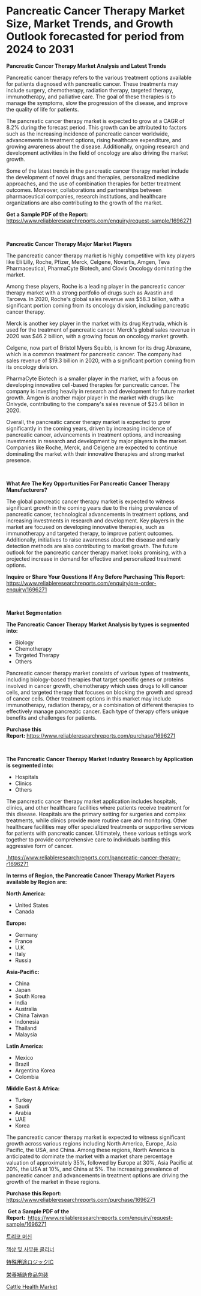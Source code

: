 <p><h1>Pancreatic Cancer Therapy Market Size, Market Trends, and Growth Outlook forecasted for period from 2024 to 2031</h1></p><p><strong>Pancreatic Cancer Therapy Market Analysis and Latest Trends</strong></p>
<p><p>Pancreatic cancer therapy refers to the various treatment options available for patients diagnosed with pancreatic cancer. These treatments may include surgery, chemotherapy, radiation therapy, targeted therapy, immunotherapy, and palliative care. The goal of these therapies is to manage the symptoms, slow the progression of the disease, and improve the quality of life for patients.</p><p>The pancreatic cancer therapy market is expected to grow at a CAGR of 8.2% during the forecast period. This growth can be attributed to factors such as the increasing incidence of pancreatic cancer worldwide, advancements in treatment options, rising healthcare expenditure, and growing awareness about the disease. Additionally, ongoing research and development activities in the field of oncology are also driving the market growth.</p><p>Some of the latest trends in the pancreatic cancer therapy market include the development of novel drugs and therapies, personalized medicine approaches, and the use of combination therapies for better treatment outcomes. Moreover, collaborations and partnerships between pharmaceutical companies, research institutions, and healthcare organizations are also contributing to the growth of the market.</p></p>
<p><strong>Get a Sample PDF of the Report:&nbsp;</strong> <a href="https://www.reliableresearchreports.com/enquiry/request-sample/1696271">https://www.reliableresearchreports.com/enquiry/request-sample/1696271</a></p>
<p>&nbsp;</p>
<p><strong>Pancreatic Cancer Therapy Major Market Players</strong></p>
<p><p>The pancreatic cancer therapy market is highly competitive with key players like Eli Lilly, Roche, Pfizer, Merck, Celgene, Novartis, Amgen, Teva Pharmaceutical, PharmaCyte Biotech, and Clovis Oncology dominating the market. </p><p>Among these players, Roche is a leading player in the pancreatic cancer therapy market with a strong portfolio of drugs such as Avastin and Tarceva. In 2020, Roche's global sales revenue was $58.3 billion, with a significant portion coming from its oncology division, including pancreatic cancer therapy.</p><p>Merck is another key player in the market with its drug Keytruda, which is used for the treatment of pancreatic cancer. Merck's global sales revenue in 2020 was $46.2 billion, with a growing focus on oncology market growth.</p><p>Celgene, now part of Bristol Myers Squibb, is known for its drug Abraxane, which is a common treatment for pancreatic cancer. The company had sales revenue of $19.3 billion in 2020, with a significant portion coming from its oncology division.</p><p>PharmaCyte Biotech is a smaller player in the market, with a focus on developing innovative cell-based therapies for pancreatic cancer. The company is investing heavily in research and development for future market growth. Amgen is another major player in the market with drugs like Onivyde, contributing to the company's sales revenue of $25.4 billion in 2020.</p><p>Overall, the pancreatic cancer therapy market is expected to grow significantly in the coming years, driven by increasing incidence of pancreatic cancer, advancements in treatment options, and increasing investments in research and development by major players in the market. Companies like Roche, Merck, and Celgene are expected to continue dominating the market with their innovative therapies and strong market presence.</p></p>
<p>&nbsp;</p>
<p><strong>What Are The Key Opportunities For Pancreatic Cancer Therapy Manufacturers?</strong></p>
<p><p>The global pancreatic cancer therapy market is expected to witness significant growth in the coming years due to the rising prevalence of pancreatic cancer, technological advancements in treatment options, and increasing investments in research and development. Key players in the market are focused on developing innovative therapies, such as immunotherapy and targeted therapy, to improve patient outcomes. Additionally, initiatives to raise awareness about the disease and early detection methods are also contributing to market growth. The future outlook for the pancreatic cancer therapy market looks promising, with a projected increase in demand for effective and personalized treatment options.</p></p>
<p><strong>Inquire or Share Your Questions If Any Before Purchasing This Report:</strong> <a href="https://www.reliableresearchreports.com/enquiry/pre-order-enquiry/1696271">https://www.reliableresearchreports.com/enquiry/pre-order-enquiry/1696271</a></p>
<p>&nbsp;</p>
<p><strong>Market Segmentation</strong></p>
<p><strong>The Pancreatic Cancer Therapy Market Analysis by types is segmented into:</strong></p>
<p><ul><li>Biology</li><li>Chemotherapy</li><li>Targeted Therapy</li><li>Others</li></ul></p>
<p><p>Pancreatic cancer therapy market consists of various types of treatments, including biology-based therapies that target specific genes or proteins involved in cancer growth, chemotherapy which uses drugs to kill cancer cells, and targeted therapy that focuses on blocking the growth and spread of cancer cells. Other treatment options in this market may include immunotherapy, radiation therapy, or a combination of different therapies to effectively manage pancreatic cancer. Each type of therapy offers unique benefits and challenges for patients.</p></p>
<p><strong>Purchase this Report:&nbsp;</strong><a href="https://www.reliableresearchreports.com/purchase/1696271">https://www.reliableresearchreports.com/purchase/1696271</a></p>
<p>&nbsp;</p>
<p><strong>The Pancreatic Cancer Therapy Market Industry Research by Application is segmented into:</strong></p>
<p><ul><li>Hospitals</li><li>Clinics</li><li>Others</li></ul></p>
<p><p>The pancreatic cancer therapy market application includes hospitals, clinics, and other healthcare facilities where patients receive treatment for this disease. Hospitals are the primary setting for surgeries and complex treatments, while clinics provide more routine care and monitoring. Other healthcare facilities may offer specialized treatments or supportive services for patients with pancreatic cancer. Ultimately, these various settings work together to provide comprehensive care to individuals battling this aggressive form of cancer.</p></p>
<p><a href="https://www.reliableresearchreports.com/pancreatic-cancer-therapy-r1696271">&nbsp;https://www.reliableresearchreports.com/pancreatic-cancer-therapy-r1696271</a></p>
<p><strong>In terms of Region, the Pancreatic Cancer Therapy Market Players available by Region are:</strong></p>
<p>
    <p> <strong> North America: </strong>
        <ul>
            <li>United States</li>
            <li>Canada</li>
        </ul>
        </p> 
    <p> <strong> Europe: </strong>
        <ul>
            <li>Germany</li>
            <li>France</li>
            <li>U.K.</li>
            <li>Italy</li>
            <li>Russia</li>
        </ul>
        </p> 
    <p> <strong> Asia-Pacific: </strong>
        <ul>
            <li>China</li>
            <li>Japan</li>
            <li>South Korea</li>
            <li>India</li>
            <li>Australia</li>
            <li>China Taiwan</li>
            <li>Indonesia</li>
            <li>Thailand</li>
            <li>Malaysia</li>
        </ul>
        </p> 
    <p> <strong> Latin America: </strong>
        <ul>
            <li>Mexico</li>
            <li>Brazil</li>
            <li>Argentina Korea</li>
            <li>Colombia</li>
        </ul>
        </p> 
    <p> <strong> Middle East & Africa: </strong>
        <ul>
            <li>Turkey</li>
            <li>Saudi</li>
            <li>Arabia</li>
            <li>UAE</li>
            <li>Korea</li>
        </ul>
    </p>
    </p>
<p><p>The pancreatic cancer therapy market is expected to witness significant growth across various regions including North America, Europe, Asia Pacific, the USA, and China. Among these regions, North America is anticipated to dominate the market with a market share percentage valuation of approximately 35%, followed by Europe at 30%, Asia Pacific at 20%, the USA at 10%, and China at 5%. The increasing prevalence of pancreatic cancer and advancements in treatment options are driving the growth of the market in these regions.</p></p>
<p><strong>Purchase this Report: </strong><a href="https://www.reliableresearchreports.com/purchase/1696271">https://www.reliableresearchreports.com/purchase/1696271</a></p>
<p>&nbsp;<strong>Get a Sample PDF of the Report:&nbsp;&nbsp;</strong><a href="https://www.reliableresearchreports.com/enquiry/request-sample/1696271">https://www.reliableresearchreports.com/enquiry/request-sample/1696271</a></p>
<p><strong></strong></p>
<p><p><a href="https://medium.com/@emmamoy1/%ED%8A%B8%EB%A6%AC%EC%BD%94-%EB%A8%B8%EC%8B%A0-%EC%8B%9C%EC%9E%A5-%EC%9C%A0%ED%98%95-%EC%9D%91%EC%9A%A9-%EB%B0%8F-%EC%A7%80%EB%A6%AC%EC%97%90-%EB%8C%80%ED%95%9C-%EC%A2%85%ED%95%A9-%ED%8F%89%EA%B0%80-83948f1f7839">트리코 머신</a></p><p><a href="https://github.com/sammyUltyylrich9067856/Market-Research-Report-List-1/blob/main/717029142281.md">책상 및 사무용 클리너</a></p><p><a href="https://medium.com/@pollynsatcherayted345/%E7%89%B9%E6%AE%8A%E7%94%A8%E9%80%94%E3%83%AD%E3%82%B8%E3%83%83%E3%82%AFic%E5%B8%82%E5%A0%B4-%E7%AB%B6%E4%BA%89%E5%88%86%E6%9E%90-%E5%B8%82%E5%A0%B4%E5%8B%95%E5%90%91-2031%E5%B9%B4%E3%81%BE%E3%81%A7%E3%81%AE%E4%BA%88%E6%B8%AC-6cf5a6312e08">特殊用途ロジックIC</a></p><p><a href="https://github.com/ReyesKohler20231/Market-Research-Report-List-1/blob/main/138385646340.md">栄養補助食品包装</a></p><p><a href="https://github.com/Whitneyboyettebo9kiw7yr13/Market-Research-Report-List-2/blob/main/cattle-health-market.md">Cattle Health Market</a></p></p>